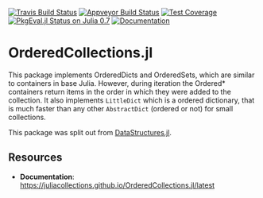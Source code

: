 [![Travis Build Status](https://travis-ci.org/JuliaCollections/OrderedCollections.jl.svg?branch=master)](https://travis-ci.org/JuliaCollections/OrderedCollections.jl)
[![Appveyor Build Status](https://ci.appveyor.com/api/projects/status/5gw9xok4e58aixsv?svg=true)](https://ci.appveyor.com/project/kmsquire/datastructures-jl)
[![Test Coverage](https://codecov.io/github/JuliaCollections/OrderedCollections.jl/coverage.svg?branch=master)](https://codecov.io/github/JuliaCollections/OrderedCollections.jl?branch=master)
[![PkgEval.jl Status on Julia 0.7](http://pkg.julialang.org/badges/OrderedCollections_0.7.svg)](http://pkg.julialang.org/?pkg=OrderedCollections&ver=0.7)
[![Documentation](https://img.shields.io/badge/docs-latest-blue.svg)](https://juliacollections.github.io/OrderedCollections.jl/latest)

OrderedCollections.jl
=====================

This package implements OrderedDicts and OrderedSets, which are similar to containers in base Julia.
However, during iteration the Ordered* containers return items in the order in which they were added to the collection.
It also implements `LittleDict` which is a ordered dictionary, that is much faster than any other `AbstractDict` (ordered or not) for small collections.

This package was split out from [DataStructures.jl](https://github.com/JuliaCollections/DataStructures.jl).

Resources
---------

-   **Documentation**: https://juliacollections.github.io/OrderedCollections.jl/latest
